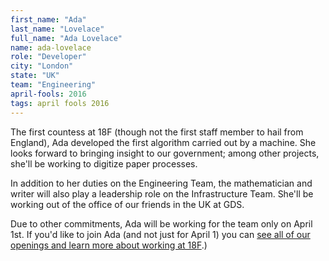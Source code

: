 ```yaml
---
first_name: "Ada"
last_name: "Lovelace"
full_name: "Ada Lovelace"
name: ada-lovelace
role: "Developer"
city: "London"
state: "UK"
team: "Engineering"
april-fools: 2016
tags: april fools 2016
---
```

The first countess at 18F (though not the first staff member to hail from England), Ada developed the first algorithm carried out by a machine. She looks forward to bringing insight to our government; among other projects, she'll be working to digitize paper processes.

In addition to her duties on the Engineering Team, the mathematician and writer will also play a leadership role on the Infrastructure Team. She'll be working out of the office of our friends in the UK at GDS.

Due to other commitments, Ada will be working for the team only on April 1st. If you'd like to join Ada (and not just for April 1) you can [see all of our openings and learn more about working at 18F](https://pages.18f.gov/joining-18f/).)

